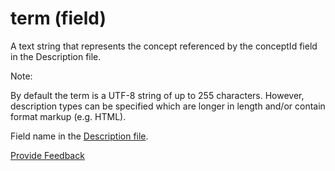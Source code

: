 # term (field)

A text string that represents the concept referenced by the conceptId field in the Description file.

Note:

By default the term is a UTF-8 string of up to 255 characters. However, description types can be specified which are longer in length and/or contain format markup (e.g. HTML).

Field name in the [Description file](../d/description-file.md).






<a href="https://docs.google.com/forms/d/e/1FAIpQLScTmbZIf0UEQwYDkY27EEWBkaiYkHSbR0_9DmFrMLXoQLyL7Q/viewform?usp=pp_url&entry.1767247133=Release+File+Specification&entry.670899847=term%20%28field%29" class="button primary">Provide Feedback</a>
